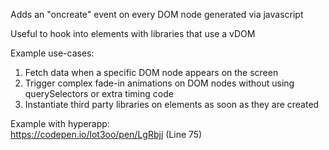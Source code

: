 Adds an "oncreate" event on every DOM node generated via javascript

Useful to hook into elements with libraries that use a vDOM

Example use-cases:  
1. Fetch data when a specific DOM node appears on the screen  
2. Trigger complex fade-in animations on DOM nodes without using querySelectors or extra timing code  
3. Instantiate third party libraries on elements as soon as they are created  

Example with hyperapp:  
https://codepen.io/lot3oo/pen/LgRbjj (Line 75)
